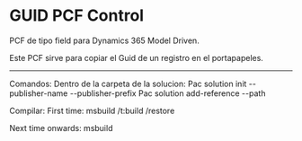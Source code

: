 # GUID PCF Control
PCF de tipo field para Dynamics 365 Model Driven.

Este PCF sirve para copiar el Guid de un registro en el portapapeles.

----------------------------------------------------------------------

Comandos:
Dentro de la carpeta de la solucion:
Pac solution init --publisher-name <example> --publisher-prefix <example> 
Pac solution add-reference --path <PATH de la carpeta>

Compilar:
First time: 
msbuild /t:build /restore

Next time onwards: 
msbuild
